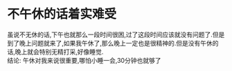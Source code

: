 # 不午休的话着实难受

虽说不无休的话,下午也就那么一段时间很困,过了这段时间应该就没有问题了.但是到了晚上问题就来了,如果我午休了,那么晚上一定也是很精神的.但是没有午休的话,晚上就会特别无精打采,好像睡觉.  
结论: 午休对我来说很重要,哪怕小睡一会,30分钟也就够了
